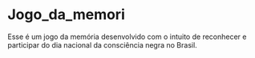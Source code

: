 # Jogo_da_memori
Esse é um jogo da memória desenvolvido com o intuito de reconhecer e participar do dia nacional da consciência negra no Brasil.
